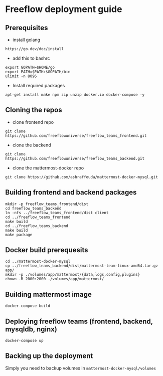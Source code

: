 # Freeflow deployment guide
## Prerequisites
- install golang
```
https://go.dev/doc/install
```
- add this to bashrc
```
export GOPATH=$HOME/go
export PATH=$PATH:$GOPATH/bin
ulimit -n 8096
```

- Install required packages 
```
apt-get install make npm zip unzip docker.io docker-compose -y 
```
## Cloning the repos 
- clone frontend repo 
```
git clone https://github.com/freeflowuniverse/freeflow_teams_frontend.git
```
- clone the backend
```
git clone https://github.com/freeflowuniverse/freeflow_teams_backend.git
```
- clone the mattermost-docker repo
```
git clone https://github.com/ashraffouda/mattermost-docker-mysql.git
```
## Building frontend and backend packages
```
mkdir -p freeflow_teams_frontend/dist
cd freeflow_teams_backend
ln -nfs ../freeflow_teams_frontend/dist client
cd ../freeflow_teams_frontend
make build
cd ../freeflow_teams_backend
make build 
make package
```
## Docker build prerequesits
```
cd ../mattermost-docker-mysql
cp ../freeflow_teams_backend/dist/mattermost-team-linux-amd64.tar.gz app/
mkdir -p ./volumes/app/mattermost/{data,logs,config,plugins}
chown -R 2000:2000 ./volumes/app/mattermost/
```
## Building mattermost image
```
docker-compose build 
```
## Deploying freeflow teams (frontend, backend, mysqldb, nginx)
```
docker-compose up 
```
## Backing up the deployment
Simply you need to backup volumes in `mattermost-docker-mysql/volumes`